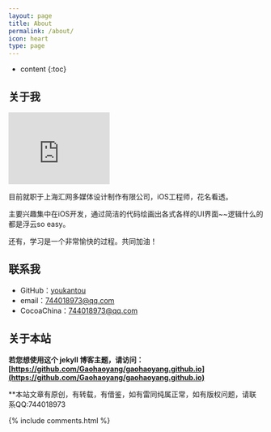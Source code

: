 ```yaml
---
layout: page
title: About
permalink: /about/
icon: heart
type: page
---
```


* content
{:toc}

## 关于我

<iframe src="https://githubbadge.appspot.com/youkantou?s=1" style="border: 0;height: 142px;width: 200px;overflow: hidden;" frameBorder="0"></iframe>

目前就职于上海汇网多媒体设计制作有限公司，iOS工程师，花名看透。

主要兴趣集中在iOS开发，通过简洁的代码绘画出各式各样的UI界面~~逻辑什么的都是浮云so easy。

还有，学习是一个非常愉快的过程。共同加油！

## 联系我

* GitHub：[youkantou](https://github.com/youkantou)
* email：744018973@qq.com
* CocoaChina：744018973@qq.com

## 关于本站

**若您想使用这个 jekyll 博客主题，请访问：[https://github.com/Gaohaoyang/gaohaoyang.github.io](https://github.com/Gaohaoyang/gaohaoyang.github.io)**


**本站文章有原创，有转载，有借鉴，如有雷同纯属正常，如有版权问题，请联系QQ:744018973


{% include comments.html %}
